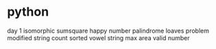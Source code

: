 # python
day 1
isomorphic
sumsquare
happy number
palindrome
loaves problem
modified string
count sorted vowel string
max area
valid number
